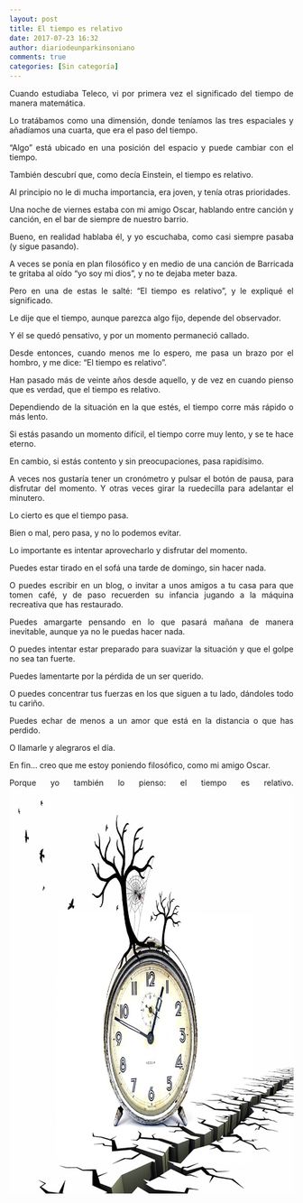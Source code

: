 ```yaml
---
layout: post
title: El tiempo es relativo
date: 2017-07-23 16:32
author: diariodeunparkinsoniano
comments: true
categories: [Sin categoría]
---
```

<p style="text-align:justify;">Cuando estudiaba Teleco, vi por primera vez el significado del tiempo de manera matemática.</p>
<p style="text-align:justify;">Lo tratábamos como una dimensión, donde teníamos las tres espaciales y añadíamos una cuarta, que era el paso del tiempo.</p>
<p style="text-align:justify;">“Algo” está ubicado en una posición del espacio y puede cambiar con el tiempo.</p>
<p style="text-align:justify;">También descubrí que, como decía Einstein, el tiempo es relativo.</p>
<p style="text-align:justify;">Al principio no le di mucha importancia, era joven, y tenía otras prioridades.</p>
<p style="text-align:justify;">Una noche de viernes estaba con mi amigo Oscar, hablando entre canción y canción, en el bar de siempre de nuestro barrio.</p>
<p style="text-align:justify;">Bueno, en realidad hablaba él, y yo escuchaba, como casi siempre pasaba (y sigue pasando).</p>
<p style="text-align:justify;">A veces se ponía en plan filosófico y en medio de una canción de Barricada te gritaba al oído “yo soy mi dios”, y no te dejaba meter baza.</p>
<p style="text-align:justify;">Pero en una de estas le salté: “El tiempo es relativo”, y le expliqué el significado.</p>
<p style="text-align:justify;">Le dije que el tiempo, aunque parezca algo fijo, depende del observador.</p>
<p style="text-align:justify;">Y él se quedó pensativo, y por un momento permaneció callado.</p>
<p style="text-align:justify;">Desde entonces, cuando menos me lo espero, me pasa un brazo por el hombro, y me dice: “El tiempo es relativo”.</p>
<p style="text-align:justify;">Han pasado más de veinte años desde aquello, y de vez en cuando pienso que es verdad, que el tiempo es relativo.</p>
<p style="text-align:justify;">Dependiendo de la situación en la que estés, el tiempo corre más rápido o más lento.</p>
<p style="text-align:justify;">Si estás pasando un momento difícil, el tiempo corre muy lento, y se te hace eterno.</p>
<p style="text-align:justify;">En cambio, si estás contento y sin preocupaciones, pasa rapidísimo.</p>
<p style="text-align:justify;">A veces nos gustaría tener un cronómetro y pulsar el botón de pausa, para disfrutar del momento. Y otras veces girar la ruedecilla para adelantar el minutero.</p>
<p style="text-align:justify;">Lo cierto es que el tiempo pasa.</p>
<p style="text-align:justify;">Bien o mal, pero pasa, y no lo podemos evitar.</p>
<p style="text-align:justify;">Lo importante es intentar aprovecharlo y disfrutar del momento.</p>
<p style="text-align:justify;">Puedes estar tirado en el sofá una tarde de domingo, sin hacer nada.</p>
<p style="text-align:justify;">O puedes escribir en un blog, o invitar a unos amigos a tu casa para que tomen café, y de paso recuerden su infancia jugando a la máquina recreativa que has restaurado.</p>
<p style="text-align:justify;">Puedes amargarte pensando en lo que pasará mañana de manera inevitable, aunque ya no le puedas hacer nada.</p>
<p style="text-align:justify;">O puedes intentar estar preparado para suavizar la situación y que el golpe no sea tan fuerte.</p>
<p style="text-align:justify;">Puedes lamentarte por la pérdida de un ser querido.</p>
<p style="text-align:justify;">O puedes concentrar tus fuerzas en los que siguen a tu lado, dándoles todo tu cariño.</p>
<p style="text-align:justify;">Puedes echar de menos a un amor que está en la distancia o que has perdido.</p>
<p style="text-align:justify;">O llamarle y alegraros el día.</p>
<p style="text-align:justify;">En fin… creo que me estoy poniendo filosófico, como mi amigo Oscar.</p>
<p style="text-align:justify;">Porque yo también lo pienso: el tiempo es relativo.<img class="img-fluid"  clasXs=" size-full wp-image-307 aligncenter" src="/assets/images/2017/07/clock-474128_960_720.jpg" alt="clock-474128_960_720" width="960" height="720" /></p>
